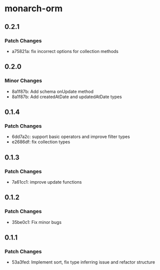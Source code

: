 # monarch-orm

## 0.2.1

### Patch Changes

- a75821a: fix incorrect options for collection methods

## 0.2.0

### Minor Changes

- 8a1f87b: Add schema onUpdate method
- 8a1f87b: Add createdAtDate and updatedAtDate types

## 0.1.4

### Patch Changes

- 6dd7a2c: support basic operators and improve filter types
- e2686df: fix collection types

## 0.1.3

### Patch Changes

- 7a61cc1: improve update functions

## 0.1.2

### Patch Changes

- 35be0c1: Fix minor bugs

## 0.1.1

### Patch Changes

- 53a3fed: Implement sort, fix type inferring issue and refactor structure
